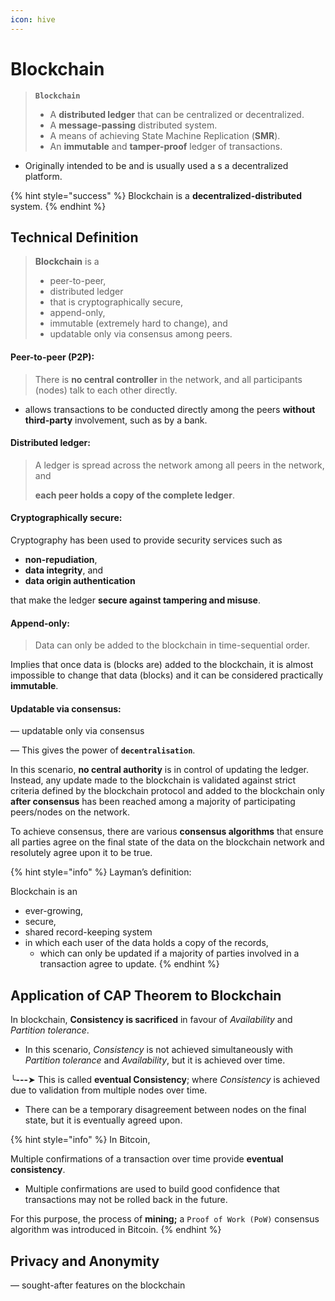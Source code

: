 ```yaml
---
icon: hive
---
```


# Blockchain

> **`Blockchain`**
>
> * A **distributed ledger** that can be centralized or decentralized.
> * A **message-passing** distributed system.
> * A means of achieving State Machine Replication (**SMR**).
> *   An **immutable** and **tamper-proof** ledger of transactions.
>
>

* Originally intended to be and is usually used a s a decentralized platform.

{% hint style="success" %}
Blockchain is a **decentralized-distributed** system.
{% endhint %}



## Technical Definition

> **Blockchain** is a&#x20;
>
> * peer-to-peer,&#x20;
> * distributed ledger&#x20;
> * that is cryptographically secure,&#x20;
> * append-only,&#x20;
> * immutable (extremely hard to change), and&#x20;
> * updatable only via consensus among peers.



#### Peer-to-peer (P2P):&#x20;

> There is **no central controller** in the network, and all participants (nodes) talk to each other directly.

* allows transactions to be conducted directly among the peers **without third-party** involvement, such as by a bank.&#x20;



#### Distributed ledger:&#x20;

> A ledger is spread across the network among all peers in the network, and&#x20;
>
> **each peer holds a copy of the complete ledger**.



#### Cryptographically secure:&#x20;

Cryptography has been used to provide security services such as&#x20;

* **non-repudiation**,&#x20;
* **data integrity**, and&#x20;
* **data origin authentication**

that make the ledger **secure against tampering and misuse**.&#x20;



#### Append-only:&#x20;

> Data can only be added to the blockchain in time-sequential order.

Implies that once data is (blocks are) added to the blockchain, it is almost impossible to change that data (blocks) and it can be considered practically **immutable**.&#x20;



#### Updatable via consensus:&#x20;

— updatable only via consensus

— This gives the power of **`decentralisation`**.&#x20;

In this scenario, **no central authority** is in control of updating the ledger. Instead, any update made to the blockchain is validated against strict criteria defined by the blockchain protocol and added to the blockchain only **after consensus** has been reached among a majority of participating peers/nodes on the network.&#x20;

To achieve consensus, there are various **consensus algorithms** that ensure all parties agree on the final state of the data on the blockchain network and resolutely agree upon it to be true.





{% hint style="info" %}
Layman’s definition:&#x20;

Blockchain is an&#x20;

* ever-growing,&#x20;
* secure,&#x20;
* shared record-keeping system&#x20;
* in which each user of the data holds a copy of the records,&#x20;
  * which can only be updated if a majority of parties involved in a transaction agree to update.&#x20;
{% endhint %}

## Application of CAP Theorem to Blockchain

In blockchain, **Consistency is sacrificed** in favour of _Availability_ and _Partition tolerance_.

* In this scenario, _Consistency_ is not achieved simultaneously with _Partition tolerance_ and _Availability_, but it is achieved over time.

╰**---**➤ This is called **eventual Consistency**; where _Consistency_ is achieved due to validation from multiple nodes over time.

* There can be a temporary disagreement between nodes on the final state, but it is eventually agreed upon.



{% hint style="info" %}
In Bitcoin,

Multiple confirmations of a transaction over time provide **eventual consistency**.&#x20;

* Multiple confirmations are used to build good confidence that transactions may not be rolled back in the future.&#x20;

For this purpose, the process of **mining;** a `Proof of Work (PoW)` consensus algorithm was introduced in Bitcoin.
{% endhint %}



## Privacy and Anonymity&#x20;

— sought-after features on the blockchain

